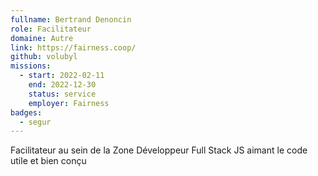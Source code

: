 ```yaml
---
fullname: Bertrand Denoncin
role: Facilitateur
domaine: Autre
link: https://fairness.coop/
github: volubyl
missions:
  - start: 2022-02-11
    end: 2022-12-30
    status: service
    employer: Fairness
badges:
  - segur
---
```


Facilitateur au sein de la Zone
Développeur Full Stack JS aimant le code utile et bien conçu
